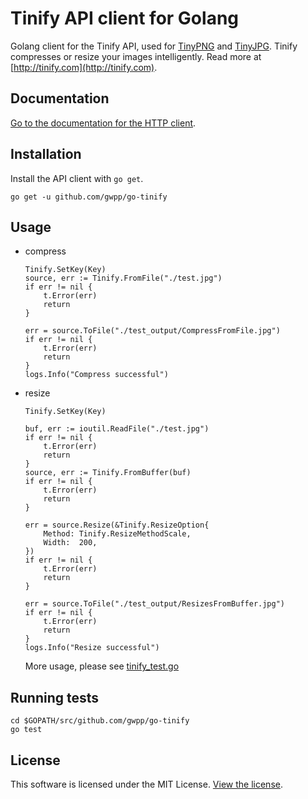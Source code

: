 # Tinify API client for Golang

Golang client for the Tinify API, used for [TinyPNG](https://tinypng.com) and [TinyJPG](https://tinyjpg.com). Tinify compresses or resize your images intelligently. Read more at [http://tinify.com](http://tinify.com).

## Documentation

[Go to the documentation for the HTTP client](https://tinypng.com/developers/reference).

## Installation

Install the API client with `go get`.

```shell
go get -u github.com/gwpp/go-tinify
```

## Usage

- compress
    ```golang
    Tinify.SetKey(Key)
    source, err := Tinify.FromFile("./test.jpg")
    if err != nil {
        t.Error(err)
        return
    }

    err = source.ToFile("./test_output/CompressFromFile.jpg")
    if err != nil {
        t.Error(err)
        return
    }
    logs.Info("Compress successful")
    ```

- resize
    ```golang
    Tinify.SetKey(Key)

    buf, err := ioutil.ReadFile("./test.jpg")
    if err != nil {
        t.Error(err)
        return
    }
    source, err := Tinify.FromBuffer(buf)
    if err != nil {
        t.Error(err)
        return
    }

    err = source.Resize(&Tinify.ResizeOption{
        Method: Tinify.ResizeMethodScale,
        Width:  200,
    })
    if err != nil {
        t.Error(err)
        return
    }

    err = source.ToFile("./test_output/ResizesFromBuffer.jpg")
    if err != nil {
        t.Error(err)
        return
    }
    logs.Info("Resize successful")
    ```

    More usage, please see [tinify_test.go](./tinify_test.go)

## Running tests

```shell
cd $GOPATH/src/github.com/gwpp/go-tinify
go test
```

## License

This software is licensed under the MIT License. [View the license](LICENSE).
